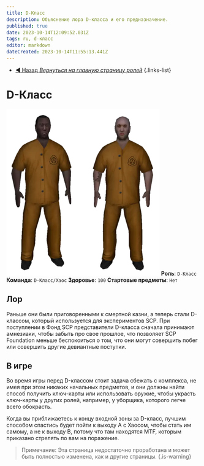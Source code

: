 ```yaml
---
title: D-Класс
description: Объяснение лора D-класса и его предназначение.
published: true
date: 2023-10-14T12:09:52.031Z
tags: ru, d-класс
editor: markdown
dateCreated: 2023-10-14T11:55:13.441Z
---
```


- [:arrow_backward: Назад *Вернуться на главную страницу ролей*](/ru/game/jobs)
{.links-list}
# D-Класс
![items.png](/images/roles/imageedit_1_4230581360.png)
**Роль**: `D-Класс`
**Команда**: `D-Класс/Хаос`
**Здоровье**: `100`
**Стартовые предметы**: `Нет`
## Лор
Раньше они были приговоренными к смертной казни, а теперь стали D-классом, который используется для экспериментов SCP. При поступлении в Фонд SCP представители D-класса сначала принимают амнезиаки, чтобы забыть про свое прошлое, что позволяет SCP Foundation меньше беспокоиться о том, что они могут совершить побег или совершить другие девиантные поступки.
## В игре
Во время игры перед D-классом стоит задача сбежать с комплекса, не имея при этом никаких начальных предметов, и они должны найти способ получить ключ-карты или использовать оружие, чтобы украсть ключ-карты у других ролей, например, у уборщика, которого легче всего обокрасть.

Когда вы приближаетесь к концу входной зоны за D-класс, лучшим способом спастись будет пойти к выходу A с Хаосом, чтобы стать им самому, а не к выходу B, потому что там находятся MTF, которым приказано стрелять по вам на поражение.

> Примечание: Эта страница недостаточно проработана и может быть полностью изменена, как и другие страницы.
{.is-warning}